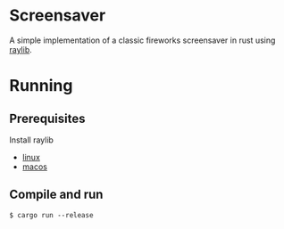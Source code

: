 # Screensaver

A simple implementation of a classic fireworks screensaver in rust using
[raylib](https://www.raylib.com/).

# Running

## Prerequisites

Install raylib
- [linux](https://github.com/raysan5/raylib/wiki/Working-on-GNU-Linux)
- [macos](https://github.com/raysan5/raylib/wiki/Working-on-macOS)

## Compile and run

```shell
$ cargo run --release
```

